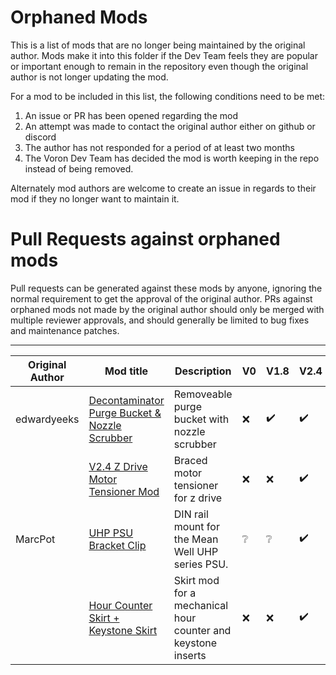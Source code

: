 # Orphaned Mods

This is a list of mods that are no longer being maintained by the original author. Mods make it into this folder if the Dev Team feels they are popular or important enough to remain in the repository even though the original author is not longer updating the mod.

For a mod to be included in this list, the following conditions need to be met:
1. An issue or PR has been opened regarding the mod
2. An attempt was made to contact the original author either on github or discord
3. The author has not responded for a period of at least two months
4. The Voron Dev Team has decided the mod is worth keeping in the repo instead of being removed.

Alternately mod authors are welcome to create an issue in regards to their mod if they no longer want to maintain it.

# Pull Requests against orphaned mods
Pull requests can be generated against these mods by anyone, ignoring the normal requirement to get the approval of the original author. PRs against orphaned mods not made by the original author should only be merged with multiple reviewer approvals, and should generally be limited to bug fixes and maintenance patches.

---

| Original Author | Mod title | Description | V0 | V1.8 | V2.4 | VSW | Trident |
| --- | --- | --- | --- | --- | --- | --- | --- |
|edwardyeeks |[Decontaminator Purge Bucket & Nozzle Scrubber](./edwardyeeks/Decontaminator_Purge_Bucket_&_Nozzle_Scrubber) |Removeable purge bucket with nozzle scrubber |:x: |:heavy_check_mark: |:heavy_check_mark: |:x:|
| |[V2.4 Z Drive Motor Tensioner Mod](edwardyeeks/V2.4_z_drive_motor_tensioner_mod) |Braced motor tensioner for z drive |:x: |:x: |:heavy_check_mark: |:x:|
|MarcPot |[UHP PSU Bracket Clip](./MarcPot/UHP_PSU_Bracket_Clip)|DIN rail mount for the Mean Well UHP series PSU. |:grey_question: |:grey_question: |:heavy_check_mark: |:x:|
| |[Hour Counter Skirt + Keystone Skirt](./MarcPot/Skirt_Mods)|Skirt mod for a mechanical hour counter and keystone inserts | :x: |:x: |:heavy_check_mark: |:x:|